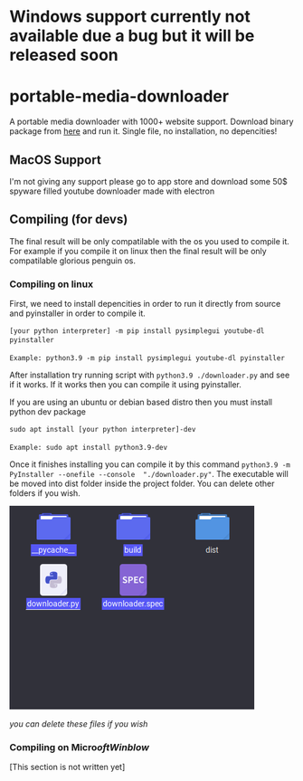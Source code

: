 # Windows support currently not available due a bug but it will be released soon

# portable-media-downloader
A portable media downloader with 1000+ website support. Download binary package from [here](https://github.com/KBHamster/portable-media-downloader/releases) and run it. Single file, no installation, no depencities!

## MacOS Support
I'm not giving any support please go to app store and download some 50$ spyware filled youtube downloader made with electron

## Compiling (for devs)
The final result will be only compatilable with the os you used to compile it. For example if you compile it on linux then the final result will be only compatilable glorious penguin os.

### Compiling on linux
First, we need to install depencities in order to run it directly from source and pyinstaller in order to compile it.
```
[your python interpreter] -m pip install pysimplegui youtube-dl pyinstaller

Example: python3.9 -m pip install pysimplegui youtube-dl pyinstaller
```
After installation try running script with `python3.9 ./downloader.py` and see if it works. If it works then you can compile it using pyinstaller. 

If you are using an ubuntu or debian based distro then you must install python dev package

```
sudo apt install [your python interpreter]-dev

Example: sudo apt install python3.9-dev
```
Once it finishes installing you can compile it by this command `python3.9 -m PyInstaller --onefile --console  "./downloader.py"`. The executable will be moved into dist folder inside the project folder. You can delete other folders if you wish.

![](image.png)

*you can delete these files if you wish*

### Compiling on Micro$oft Winblow$
[This section is not written yet]
